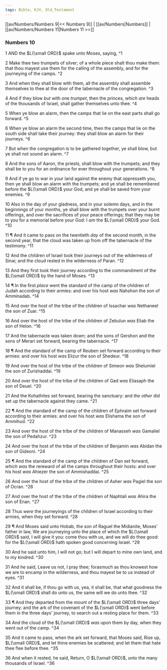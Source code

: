```yaml
---
tags: Bible, KJV, Old_Testament
---
```


[[av/Numbers/Numbers 9|<< Numbers 9]] | [[av/Numbers|Numbers]] | [[av/Numbers/Numbers 11|Numbers 11 >>]]

### Numbers 10

1 AND the $L{\small ORD}$ spake unto Moses, saying, ^1

2 Make thee two trumpets of silver; of a whole piece shalt thou make them: that thou mayest use them for the calling of the assembly, and for the journeying of the camps. ^2

3 And when they shall blow with them, all the assembly shall assemble themselves to thee at the door of the tabernacle of the congregation. ^3

4 And if they blow _but_ with one _trumpet_, then the princes, _which_ _are_ heads of the thousands of Israel, shall gather themselves unto thee. ^4

5 When ye blow an alarm, then the camps that lie on the east parts shall go forward. ^5

6 When ye blow an alarm the second time, then the camps that lie on the south side shall take their journey: they shall blow an alarm for their journeys. ^6

7 But when the congregation is to be gathered together, ye shall blow, but ye shall not sound an alarm. ^7

8 And the sons of Aaron, the priests, shall blow with the trumpets; and they shall be to you for an ordinance for ever throughout your generations. ^8

9 And if ye go to war in your land against the enemy that oppresseth you, then ye shall blow an alarm with the trumpets; and ye shall be remembered before the $L{\small ORD}$ your God, and ye shall be saved from your enemies. ^9

10 Also in the day of your gladness, and in your solemn days, and in the beginnings of your months, ye shall blow with the trumpets over your burnt offerings, and over the sacrifices of your peace offerings; that they may be to you for a memorial before your God: I _am_ the $L{\small ORD}$ your God. ^10

11 ¶ And it came to pass on the twentieth _day_ of the second month, in the second year, that the cloud was taken up from off the tabernacle of the testimony. ^11

12 And the children of Israel took their journeys out of the wilderness of Sinai; and the cloud rested in the wilderness of Paran. ^12

13 And they first took their journey according to the commandment of the $L{\small ORD}$ by the hand of Moses. ^13

14 ¶ In the first _place_ went the standard of the camp of the children of Judah according to their armies: and over his host _was_ Nahshon the son of Amminadab. ^14

15 And over the host of the tribe of the children of Issachar _was_ Nethaneel the son of Zuar. ^15

16 And over the host of the tribe of the children of Zebulun _was_ Eliab the son of Helon. ^16

17 And the tabernacle was taken down; and the sons of Gershon and the sons of Merari set forward, bearing the tabernacle. ^17

18 ¶ And the standard of the camp of Reuben set forward according to their armies: and over his host _was_ Elizur the son of Shedeur. ^18

19 And over the host of the tribe of the children of Simeon _was_ Shelumiel the son of Zurishaddai. ^19

20 And over the host of the tribe of the children of Gad _was_ Eliasaph the son of Deuel. ^20

21 And the Kohathites set forward, bearing the sanctuary: and _the_ _other_ did set up the tabernacle against they came. ^21

22 ¶ And the standard of the camp of the children of Ephraim set forward according to their armies: and over his host _was_ Elishama the son of Ammihud. ^22

23 And over the host of the tribe of the children of Manasseh _was_ Gamaliel the son of Pedahzur. ^23

24 And over the host of the tribe of the children of Benjamin _was_ Abidan the son of Gideoni. ^24

25 ¶ And the standard of the camp of the children of Dan set forward, _which_ _was_ the rereward of all the camps throughout their hosts: and over his host _was_ Ahiezer the son of Ammishaddai. ^25

26 And over the host of the tribe of the children of Asher _was_ Pagiel the son of Ocran. ^26

27 And over the host of the tribe of the children of Naphtali _was_ Ahira the son of Enan. ^27

28 Thus _were_ the journeyings of the children of Israel according to their armies, when they set forward. ^28

29 ¶ And Moses said unto Hobab, the son of Raguel the Midianite, Moses' father in law, We are journeying unto the place of which the $L{\small ORD}$ said, I will give it you: come thou with us, and we will do thee good: for the $L{\small ORD}$ hath spoken good concerning Israel. ^29

30 And he said unto him, I will not go; but I will depart to mine own land, and to my kindred. ^30

31 And he said, Leave us not, I pray thee; forasmuch as thou knowest how we are to encamp in the wilderness, and thou mayest be to us instead of eyes. ^31

32 And it shall be, if thou go with us, yea, it shall be, that what goodness the $L{\small ORD}$ shall do unto us, the same will we do unto thee. ^32

33 ¶ And they departed from the mount of the $L{\small ORD}$ three days' journey: and the ark of the covenant of the $L{\small ORD}$ went before them in the three days' journey, to search out a resting place for them. ^33

34 And the cloud of the $L{\small ORD}$ _was_ upon them by day, when they went out of the camp. ^34

35 And it came to pass, when the ark set forward, that Moses said, Rise up, $L{\small ORD}$, and let thine enemies be scattered; and let them that hate thee flee before thee. ^35

36 And when it rested, he said, Return, O $L{\small ORD}$, unto the many thousands of Israel. ^36
